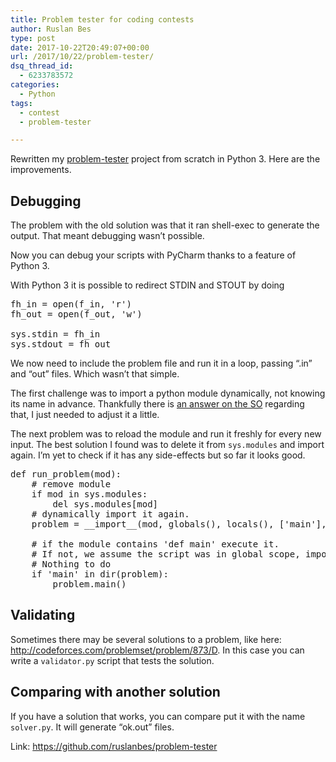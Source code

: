 ```yaml
---
title: Problem tester for coding contests
author: Ruslan Bes
type: post
date: 2017-10-22T20:49:07+00:00
url: /2017/10/22/problem-tester/
dsq_thread_id:
  - 6233783572
categories:
  - Python
tags:
  - contest
  - problem-tester

---
```

Rewritten my [problem-tester][1] project from scratch in Python 3. Here are the improvements.

## Debugging

The problem with the old solution was that it ran shell-exec to generate the output. That meant debugging wasn&#8217;t possible.

Now you can debug your scripts with PyCharm thanks to a feature of Python 3.

With Python 3 it is possible to redirect STDIN and STOUT by doing

<pre class="brush: python; title: ; notranslate" title="">fh_in = open(f_in, 'r')
fh_out = open(f_out, 'w')

sys.stdin = fh_in
sys.stdout = fh_out
</pre>

We now need to include the problem file and run it in a loop, passing &#8220;.in&#8221; and &#8220;out&#8221; files. Which wasn&#8217;t that simple.

The first challenge was to import a python module dynamically, not knowing its name in advance. Thankfully there is [an answer on the SO][2] regarding that, I just needed to adjust it a little.

The next problem was to reload the module and run it freshly for every new input. The best solution I found was to delete it from `sys.modules` and import again. I&#8217;m yet to check if it has any side-effects but so far it looks good.

<pre class="brush: python; title: ; notranslate" title="">def run_problem(mod):
    # remove module
    if mod in sys.modules:
        del sys.modules[mod]
    # dynamically import it again. 
    problem = __import__(mod, globals(), locals(), ['main'], 0)

    # if the module contains 'def main' execute it. 
    # If not, we assume the script was in global scope, importing it forced a run
    # Nothing to do
    if 'main' in dir(problem):
        problem.main()
</pre>

## Validating

Sometimes there may be several solutions to a problem, like here: <http://codeforces.com/problemset/problem/873/D>. In this case you can write a `validator.py` script that tests the solution.

## Comparing with another solution

If you have a solution that works, you can compare put it with the name `solver.py`. It will generate &#8220;ok.out&#8221; files.

Link: <https://github.com/ruslanbes/problem-tester>

 [1]: https://github.com/ruslanbes/problem-tester
 [2]: https://stackoverflow.com/questions/301134/dynamic-module-import-in-python/301146#301146
